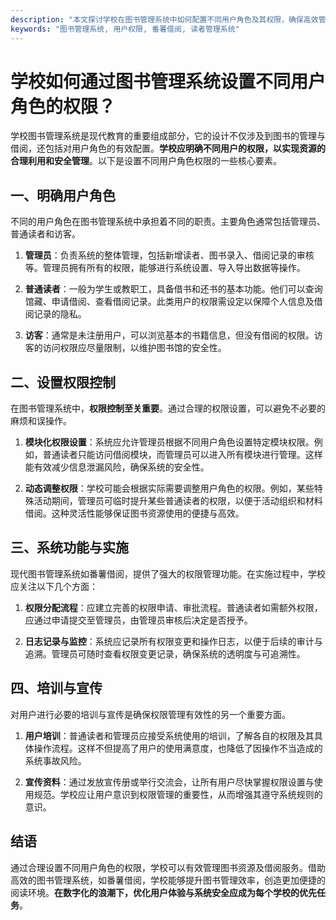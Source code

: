 ```yaml
---
description: "本文探讨学校在图书管理系统中如何配置不同用户角色及其权限，确保高效管理图书资源与借阅服务。"
keywords: "图书管理系统, 用户权限, 番薯借阅, 读者管理系统"
---
```

# 学校如何通过图书管理系统设置不同用户角色的权限？

学校图书管理系统是现代教育的重要组成部分，它的设计不仅涉及到图书的管理与借阅，还包括对用户角色的有效配置。**学校应明确不同用户的权限，以实现资源的合理利用和安全管理**。以下是设置不同用户角色权限的一些核心要素。

## 一、明确用户角色

不同的用户角色在图书管理系统中承担着不同的职责。主要角色通常包括管理员、普通读者和访客。

1. **管理员**：负责系统的整体管理，包括新增读者、图书录入、借阅记录的审核等。管理员拥有所有的权限，能够进行系统设置、导入导出数据等操作。

2. **普通读者**：一般为学生或教职工，具备借书和还书的基本功能。他们可以查询馆藏、申请借阅、查看借阅记录。此类用户的权限需设定以保障个人信息及借阅记录的隐私。

3. **访客**：通常是未注册用户，可以浏览基本的书籍信息，但没有借阅的权限。访客的访问权限应尽量限制，以维护图书馆的安全性。

## 二、设置权限控制

在图书管理系统中，**权限控制至关重要**。通过合理的权限设置，可以避免不必要的麻烦和误操作。

1. **模块化权限设置**：系统应允许管理员根据不同用户角色设置特定模块权限。例如，普通读者只能访问借阅模块，而管理员可以进入所有模块进行管理。这样能有效减少信息泄漏风险，确保系统的安全性。

2. **动态调整权限**：学校可能会根据实际需要调整用户角色的权限。例如，某些特殊活动期间，管理员可临时提升某些普通读者的权限，以便于活动组织和材料借阅。这种灵活性能够保证图书资源使用的便捷与高效。

## 三、系统功能与实施

现代图书管理系统如番薯借阅，提供了强大的权限管理功能。在实施过程中，学校应关注以下几个方面：

1. **权限分配流程**：应建立完善的权限申请、审批流程。普通读者如需额外权限，应通过申请提交至管理员，由管理员审核后决定是否授予。

2. **日志记录与监控**：系统应记录所有权限变更和操作日志，以便于后续的审计与追溯。管理员可随时查看权限变更记录，确保系统的透明度与可追溯性。

## 四、培训与宣传

对用户进行必要的培训与宣传是确保权限管理有效性的另一个重要方面。

1. **用户培训**：普通读者和管理员应接受系统使用的培训，了解各自的权限及其具体操作流程。这样不但提高了用户的使用满意度，也降低了因操作不当造成的系统事故风险。

2. **宣传资料**：通过发放宣传册或举行交流会，让所有用户尽快掌握权限设置与使用规范。学校应让用户意识到权限管理的重要性，从而增强其遵守系统规则的意识。

## 结语

通过合理设置不同用户角色的权限，学校可以有效管理图书资源及借阅服务。借助高效的图书管理系统，如番薯借阅，学校能够提升图书管理效率，创造更加便捷的阅读环境。**在数字化的浪潮下，优化用户体验与系统安全应成为每个学校的优先任务**。
